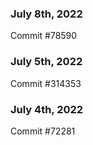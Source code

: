 ### July 8th, 2022

Commit #78590

### July 5th, 2022

Commit #314353


### July 4th, 2022

Commit #72281
